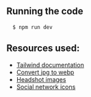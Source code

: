 ## Running the code

```
  $ npm run dev
```

## Resources used:

- [Tailwind documentation ](https://tailwindcss.com/)
- [Convert jpg to webp](https://cloudconvert.com/)
- [Headshot images](https://pixabay.com/images/search/head%20shot/)
- [Social network icons](https://fontawesome.com/search?q=twitter&o=r)
